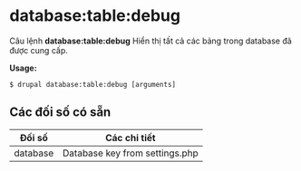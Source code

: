 # database:table:debug
Câu lệnh **database:table:debug** Hiển thị tất cả các bảng trong database đã được cung cấp.

**Usage:**
```
$ drupal database:table:debug [arguments] 
```

## Các đối số có sẵn
Đối số | Các chi tiết
---------|-------------
database | Database key from settings.php
